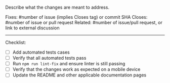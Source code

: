 Describe what the changes are meant to address.

<!-- Tags (fill and keep as many as applicable): -->

Fixes: #number of issue (implies Closes tag) or commit SHA
Closes: #number of issue or pull request
Related: #number of issue/pull request, or link to external discussion

---

Checklist:

<!-- To check an item, fill the brackets with the letter x; the result should look like `[x]`.  Feel free to leave unchecked items that are not applicable or that you could not perform. -->

- [ ] Add automated tests cases
- [ ] Verify that all automated tests pass
- [ ] Run `npm run lint-fix` and ensure linter is still passing
- [ ] Verify that the changes work as expected on a mobile device
- [ ] Update the README and other applicable documentation pages